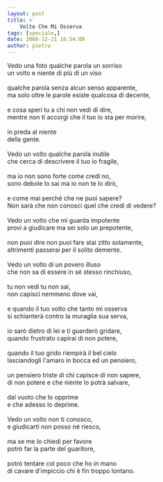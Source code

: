 ```yaml
---
layout: post
title: >
    Volto Che Mi Osserva
tags: [speciale,]
date: 2008-12-21 16:54:00
author: pietro
---
```

Vedo una foto qualche parola un sorriso<br/>un volto e niente di più di un viso<br/><br/>qualche parola senza alcun senso apparente,<br/>ma solo oltre le parole esiste qualcosa di decente,<br/><br/>e cosa speri tu a chi non vedi di dire,<br/>mentre non ti accorgi che il tuo io sta per morire,<br/><br/>in preda al niente<br/>della gente.<br/><br/>Vedo un volto qualche parola inutile<br/>che cerca di descrivere il tuo io fragile,<br/><br/>ma io non sono forte come credi no,<br/>sono debole lo sai ma io non te lo dirò,<br/><br/>e come mai perché che ne puoi sapere?<br/>Non sarà che non conosci quel che credi di vedere?<br/><br/>Vedo un volto che mi guarda impotente<br/>provi a giudicare ma sei solo un prepotente,<br/><br/>non puoi dire non puoi fare stai zitto solamente,<br/>altrimenti passerai per il solito demente.<br/><br/>Vedo un volto di un povero illuso<br/>che non sa di essere in sé stesso rinchiuso,<br/><br/>tu non vedi tu non sai,<br/>non capisci nemmeno dove vai,<br/><br/>e quando il tuo volto che tanto mi osserva<br/>si schianterà contro la muraglia sua serva,<br/><br/>io sarò dietro di lei e ti guarderò gridare,<br/>quando frustrato capirai di non potere,<br/><br/>quando il tuo grido riempirà il bel cielo<br/>lasciandogli l'amaro in bocca ed un pensiero,<br/><br/>un pensiero triste di chi capisce di non sapere,<br/>di non potere e che niente lo potrà salvare,<br/><br/>dal vuoto che lo opprime<br/>e che adesso lo deprime.<br/><br/>Vedo un volto non ti conosco,<br/>e giudicarti non posso né riesco,<br/><br/>ma se me lo chiedi per favore<br/>potrò far la parte del guaritore,<br/><br/>potrò tentare col poco che ho in mano<br/>di cavare d'impiccio chi è fin troppo lontano.
